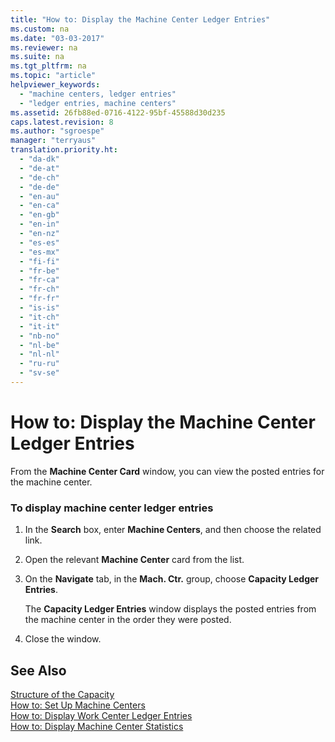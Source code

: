 ```yaml
---
title: "How to: Display the Machine Center Ledger Entries"
ms.custom: na
ms.date: "03-03-2017"
ms.reviewer: na
ms.suite: na
ms.tgt_pltfrm: na
ms.topic: "article"
helpviewer_keywords: 
  - "machine centers, ledger entries"
  - "ledger entries, machine centers"
ms.assetid: 26fb88ed-0716-4122-95bf-45588d30d235
caps.latest.revision: 8
ms.author: "sgroespe"
manager: "terryaus"
translation.priority.ht: 
  - "da-dk"
  - "de-at"
  - "de-ch"
  - "de-de"
  - "en-au"
  - "en-ca"
  - "en-gb"
  - "en-in"
  - "en-nz"
  - "es-es"
  - "es-mx"
  - "fi-fi"
  - "fr-be"
  - "fr-ca"
  - "fr-ch"
  - "fr-fr"
  - "is-is"
  - "it-ch"
  - "it-it"
  - "nb-no"
  - "nl-be"
  - "nl-nl"
  - "ru-ru"
  - "sv-se"
---
```

# How to: Display the Machine Center Ledger Entries
From the **Machine Center Card** window, you can view the posted entries for the machine center.  
  
### To display machine center ledger entries  
  
1.  In the **Search** box, enter **Machine Centers**, and then choose the related link.  
  
2.  Open the relevant **Machine Center** card from the list.  
  
3.  On the **Navigate** tab, in the **Mach. Ctr.** group, choose **Capacity Ledger Entries**.  
  
     The **Capacity Ledger Entries** window displays the posted entries from the machine center in the order they were posted.  
  
4.  Close the window.  
  
## See Also  
 [Structure of the Capacity](../Production/structure-of-the-capacity.md)   
 [How to: Set Up Machine Centers](../Production/how-to-set-up-machine-centers.md)   
 [How to: Display Work Center Ledger Entries](../Production/how-to-display-work-center-ledger-entries.md)   
 [How to: Display Machine Center Statistics](../Production/how-to-display-machine-center-statistics.md)